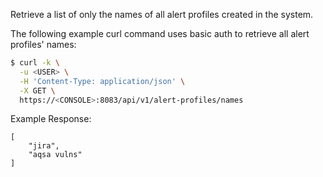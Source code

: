 Retrieve a list of only the names of all alert profiles created in the system.

The following example curl command uses basic auth to retrieve all alert profiles' names:

```bash
$ curl -k \
  -u <USER> \
  -H 'Content-Type: application/json' \
  -X GET \
  https://<CONSOLE>:8083/api/v1/alert-profiles/names
```

Example Response:

```
[
    "jira",
    "aqsa vulns"
]
```
